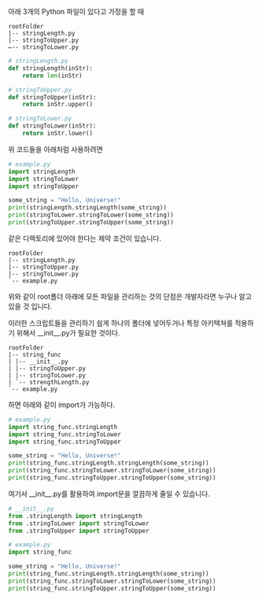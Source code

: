 아래  3개의 Python 파일이 있다고 가정을 할 때
```
rootFolder 
|-- stringLength.py
|-- stringToUpper.py 
⌙-- stringToLower.py
```

```python
# stringLength.py
def stringLength(inStr): 
	return len(inStr)
```

```python
# stringToUpper.py
def stringToUpper(inStr): 
	return inStr.upper()
```

```python
# stringToLower.py
def stringToLower(inStr): 
	return inStr.lower()
```

위 코드들을 아래처럼 사용하려면
```python
# example.py 
import stringLength 
import stringToLower 
import stringToUpper 

some_string = "Hello, Universe!" 
print(stringLength.stringLength(some_string)) 
print(stringToLower.stringToLower(some_string)) 
print(stringToUpper.stringToUpper(some_string))
```

같은 디렉토리에 있어야 한다는 제약 조건이 있습니다.
```
rootFolder 
|-- stringLength.py
|-- stringToUpper.py 
|-- stringToLower.py
`-- example.py
```
위와 같이 root폴더 아래에 모든 파일을 관리하는 것의 단점은 
개발자라면 누구나 알고 있을 것 입니다.


이러한 스크립트들을 관리하기 쉽게 하나의 폴더에 넣어두거나
특정 아키텍쳐를 적용하기 위해서 \_\_init\_\_.py가 필요한 것이다.
```
rootFolder 
|-- string_func 
| |-- __init__.py 
| |-- stringToUpper.py 
| |-- stringToLower.py 
| `-- strengthLength.py 
`-- example.py
```

하면 아래와 같이 import가 가능하다.
```python
# example.py
import string_func.stringLength 
import string_func.stringToLower 
import string_func.stringToUpper 

some_string = "Hello, Universe!" 
print(string_func.stringLength.stringLength(some_string)) 
print(string_func.stringToLower.stringToLower(some_string)) 
print(string_func.stringToUpper.stringToUpper(some_string))
```

여기서 \_\_init\_\_.py를 활용하여 import문을 깔끔하게 줄일 수 있습니다.
```python
# __init__.py 
from .stringLength import stringLength 
from .stringToLower import stringToLower 
from .stringToUpper import stringToUpper
```

```python
# example.py
import string_func

some_string = "Hello, Universe!" 
print(string_func.stringLength.stringLength(some_string)) 
print(string_func.stringToLower.stringToLower(some_string)) 
print(string_func.stringToUpper.stringToUpper(some_string))
```
